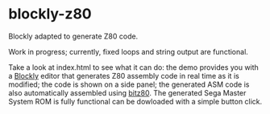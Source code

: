 blockly-z80
===========

Blockly adapted to generate Z80 code.

Work in progress; currently, fixed loops and string output are functional. 

Take a look at index.html to see what it can do: the demo provides you with a [Blockly] editor that generates Z80 assembly code in real time as it is modified; the code is shown on a side panel; the generated ASM code is also automatically assembled using [bitz80]. The generated Sega Master System ROM is fully functional can be dowloaded with a simple button click.

[Blockly]: https://github.com/google/blockly
[bitz80]: https://code.google.com/p/bitz80/